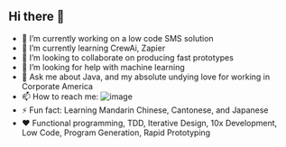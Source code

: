 ## Hi there 👋

- 🔭 I’m currently working on a low code SMS solution
- 🌱 I’m currently learning CrewAi, Zapier
- 👯 I’m looking to collaborate on producing fast prototypes
- 🤔 I’m looking for help with machine learning
- 💬 Ask me about Java, and my absolute undying love for working in Corporate America
- 📫 How to reach me: ![image](https://github.com/codemusket/codemusket/assets/11220505/6eb6fe0f-e8d8-44f0-9e08-7e3a29225f65)
- ⚡ Fun fact: Learning Mandarin Chinese, Cantonese, and Japanese
- ❤️ Functional programming, TDD, Iterative Design, 10x Development, Low Code, Program Generation, Rapid Prototyping

